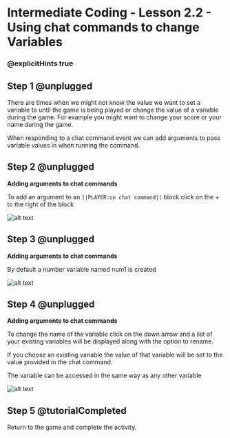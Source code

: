 # Intermediate Coding - Lesson 2.2 - Using chat commands to change Variables

### @explicitHints true

## Step 1 @unplugged
There are times when we might not know the value we want to set a variable to until the game is being played or change the value of a variable during the game. For example you might want to change your score or your name during the game.

When responding to a chat command event we can add arguments to pass variable values in when running the command.

## Step 2 @unplugged
**Adding arguments to chat commands**

To add an argument to an ``||PLAYER:on chat command||`` block click on the + to the right of the block

![alt text](https://intermediate.codingcredentials.com/Lesson2/2.2/images/1-Arguments.png?raw=true "Arguments")

## Step 3 @unplugged
**Adding arguments to chat commands**

By default a number variable named num1 is created

![alt text](https://intermediate.codingcredentials.com/Lesson2/2.2/images/2-Arguments.png?raw=true "Create a Variables")

## Step 4 @unplugged
**Adding arguments to chat commands**

To change the name of the variable click on the down arrow and a list of your existing variables will be displayed along with the option to rename.

If you choose an existing variable the value of that variable will be set to the value provided in the chat command.

The variable can be accessed in the same way as any other variable

![alt text](https://intermediate.codingcredentials.com/Lesson2/2.2/images/3-Arguments.png?raw=true "Name Variables")


## Step 5 @tutorialCompleted
Return to the game and complete the activity.